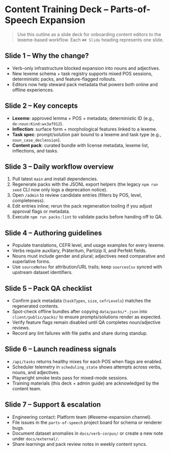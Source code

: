 # Content Training Deck – Parts-of-Speech Expansion

> Use this outline as a slide deck for onboarding content editors to the lexeme-based workflow. Each `## Slide` heading represents one slide.

## Slide 1 – Why the change?
- Verb-only infrastructure blocked expansion into nouns and adjectives.
- New lexeme schema + task registry supports mixed POS sessions, deterministic packs, and feature-flagged rollouts.
- Editors now help steward pack metadata that powers both online and offline experiences.

## Slide 2 – Key concepts
- **Lexeme**: approved lemma + POS + metadata; deterministic ID (e.g., `de:noun:Kind:wx3af912`).
- **Inflection**: surface form + morphological features linked to a lexeme.
- **Task spec**: prompt/solution pair bound to a lexeme and task type (e.g., `noun_case_declension`).
- **Content pack**: curated bundle with license metadata, lexeme list, inflections, and tasks.

## Slide 3 – Daily workflow overview
1. Pull latest `main` and install dependencies.
2. Regenerate packs with the JSONL export helpers (the legacy `npm run seed` CLI now only logs a deprecation notice).
3. Open `/admin` to review candidate entries (filters by POS, level, completeness).
4. Edit entries inline; rerun the pack regeneration tooling if you adjust approval flags or metadata.
5. Execute `npm run packs:lint` to validate packs before handing off to QA.

## Slide 4 – Authoring guidelines
- Populate translations, CEFR level, and usage examples for every lexeme.
- Verbs require auxiliary, Präteritum, Partizip II, and Perfekt fields.
- Nouns must include gender and plural; adjectives need comparative and superlative forms.
- Use `sourceNotes` for attribution/URL trails; keep `sourcesCsv` synced with upstream dataset identifiers.

## Slide 5 – Pack QA checklist
- Confirm pack metadata (`taskTypes`, `size`, `cefrLevels`) matches the regenerated contents.
- Spot-check offline bundles after copying `data/packs/*.json` into `client/public/packs/` to ensure prompts/solutions render as expected.
- Verify feature flags remain disabled until QA completes noun/adjective reviews.
- Record any lint failures with file paths and share during standup.

## Slide 6 – Launch readiness signals
- `/api/tasks` returns healthy mixes for each POS when flags are enabled.
- Scheduler telemetry in `scheduling_state` shows attempts across verbs, nouns, and adjectives.
- Playwright smoke tests pass for mixed-mode sessions.
- Training materials (this deck + admin guide) are acknowledged by the content team.

## Slide 7 – Support & escalation
- Engineering contact: Platform team (#lexeme-expansion channel).
- File issues in the `parts-of-speech` project board for schema or renderer bugs.
- Document dataset anomalies in `docs/verb-corpus/` or create a new note under `docs/external/`.
- Share learnings and pack review notes in weekly content syncs.
